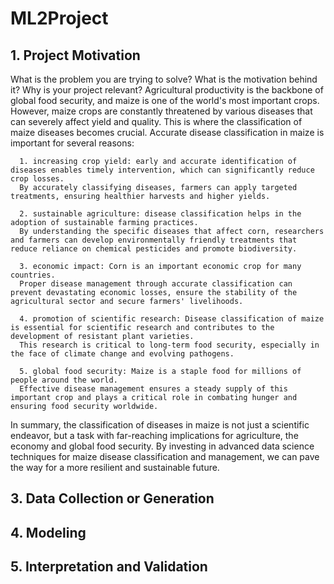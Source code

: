 # ML2Project
## 1. Project Motivation
   What is the problem you are trying to solve? What is the motivation behind it? Why is your project relevant?
   Agricultural productivity is the backbone of global food security, and maize is one of the world's most important crops. However, maize crops are constantly threatened by various diseases    that can severely affect yield and quality. This is where the classification of maize diseases becomes crucial.
   Accurate disease classification in maize is important for several reasons:

      1. increasing crop yield: early and accurate identification of diseases enables timely intervention, which can significantly reduce crop losses. 
      By accurately classifying diseases, farmers can apply targeted treatments, ensuring healthier harvests and higher yields.

      2. sustainable agriculture: disease classification helps in the adoption of sustainable farming practices. 
      By understanding the specific diseases that affect corn, researchers and farmers can develop environmentally friendly treatments that reduce reliance on chemical pesticides and promote biodiversity.

      3. economic impact: Corn is an important economic crop for many countries. 
      Proper disease management through accurate classification can prevent devastating economic losses, ensure the stability of the agricultural sector and secure farmers' livelihoods.

      4. promotion of scientific research: Disease classification of maize is essential for scientific research and contributes to the development of resistant plant varieties. 
      This research is critical to long-term food security, especially in the face of climate change and evolving pathogens.

      5. global food security: Maize is a staple food for millions of people around the world. 
      Effective disease management ensures a steady supply of this important crop and plays a critical role in combating hunger and ensuring food security worldwide.

   In summary, the classification of diseases in maize is not just a scientific endeavor, but a task with far-reaching implications for agriculture, the economy and global food security.     By investing in advanced data science techniques for maize disease classification and management, we can pave the way for a more resilient and sustainable future.

## 3. Data Collection or Generation

## 4. Modeling

## 5. Interpretation and Validation

